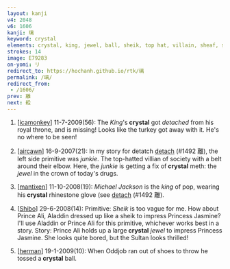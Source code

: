 ```yaml
---
layout: kanji
v4: 2048
v6: 1606
kanji: 璃
keyword: crystal
elements: crystal, king, jewel, ball, sheik, top hat, villain, sheaf, shovel, belt, elbow
strokes: 14
image: E79283
on-yomi: リ
redirect_to: https://hochanh.github.io/rtk/璃
permalink: /璃/
redirect_from:
 - /1606/
prev: 離
next: 殺
---
```


1) [<a href="http://kanji.koohii.com/profile/icamonkey">icamonkey</a>] 11-7-2009(56): The <em>King</em>&#039;s<strong> crystal</strong> got <em>detached</em> from his royal throne, and is missing! Looks like the turkey got away with it. He&#039;s no where to be seen!

2) [<a href="http://kanji.koohii.com/profile/aircawn">aircawn</a>] 16-9-2007(21): In my story for detatch <a href="../v4/1492.html">detach</a> (#1492 離), the left side primitive was <em>junkie</em>. The top-hatted villian of society with a belt around their elbow. Here, the <em>junkie</em> is getting a fix of<strong> crystal</strong> meth: the <em>jewel</em> in the crown of today&#039;s drugs.

3) [<a href="http://kanji.koohii.com/profile/mantixen">mantixen</a>] 11-10-2008(19): <em>Michael Jackson</em> is the <em>king</em> of pop, wearing his<strong> crystal</strong> rhinestone glove (see <a href="../v4/1492.html">detach</a> (#1492 離).

4) [<a href="http://kanji.koohii.com/profile/Shibo">Shibo</a>] 29-6-2008(14): Primitive: <em>Sheik</em> is too vague for me. How about Prince Ali, Aladdin dressed up like a sheik to impress Princess Jasmine? I&#039;ll use Aladdin or Prince Ali for this primitive, whichever works best in a story. Story: Prince Ali holds up a large<strong> crystal</strong> <em>jewel</em> to impress Princess Jasmine. She looks quite bored, but the Sultan looks thrilled!

5) [<a href="http://kanji.koohii.com/profile/herman">herman</a>] 19-1-2009(10): When Oddjob ran out of shoes to throw he tossed a<strong> crystal</strong> ball.

